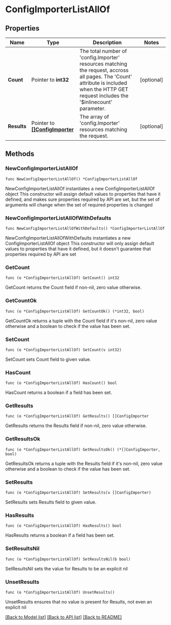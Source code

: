 # ConfigImporterListAllOf

## Properties

Name | Type | Description | Notes
------------ | ------------- | ------------- | -------------
**Count** | Pointer to **int32** | The total number of &#39;config.Importer&#39; resources matching the request, accross all pages. The &#39;Count&#39; attribute is included when the HTTP GET request includes the &#39;$inlinecount&#39; parameter. | [optional] 
**Results** | Pointer to [**[]ConfigImporter**](ConfigImporter.md) | The array of &#39;config.Importer&#39; resources matching the request. | [optional] 

## Methods

### NewConfigImporterListAllOf

`func NewConfigImporterListAllOf() *ConfigImporterListAllOf`

NewConfigImporterListAllOf instantiates a new ConfigImporterListAllOf object
This constructor will assign default values to properties that have it defined,
and makes sure properties required by API are set, but the set of arguments
will change when the set of required properties is changed

### NewConfigImporterListAllOfWithDefaults

`func NewConfigImporterListAllOfWithDefaults() *ConfigImporterListAllOf`

NewConfigImporterListAllOfWithDefaults instantiates a new ConfigImporterListAllOf object
This constructor will only assign default values to properties that have it defined,
but it doesn't guarantee that properties required by API are set

### GetCount

`func (o *ConfigImporterListAllOf) GetCount() int32`

GetCount returns the Count field if non-nil, zero value otherwise.

### GetCountOk

`func (o *ConfigImporterListAllOf) GetCountOk() (*int32, bool)`

GetCountOk returns a tuple with the Count field if it's non-nil, zero value otherwise
and a boolean to check if the value has been set.

### SetCount

`func (o *ConfigImporterListAllOf) SetCount(v int32)`

SetCount sets Count field to given value.

### HasCount

`func (o *ConfigImporterListAllOf) HasCount() bool`

HasCount returns a boolean if a field has been set.

### GetResults

`func (o *ConfigImporterListAllOf) GetResults() []ConfigImporter`

GetResults returns the Results field if non-nil, zero value otherwise.

### GetResultsOk

`func (o *ConfigImporterListAllOf) GetResultsOk() (*[]ConfigImporter, bool)`

GetResultsOk returns a tuple with the Results field if it's non-nil, zero value otherwise
and a boolean to check if the value has been set.

### SetResults

`func (o *ConfigImporterListAllOf) SetResults(v []ConfigImporter)`

SetResults sets Results field to given value.

### HasResults

`func (o *ConfigImporterListAllOf) HasResults() bool`

HasResults returns a boolean if a field has been set.

### SetResultsNil

`func (o *ConfigImporterListAllOf) SetResultsNil(b bool)`

 SetResultsNil sets the value for Results to be an explicit nil

### UnsetResults
`func (o *ConfigImporterListAllOf) UnsetResults()`

UnsetResults ensures that no value is present for Results, not even an explicit nil

[[Back to Model list]](../README.md#documentation-for-models) [[Back to API list]](../README.md#documentation-for-api-endpoints) [[Back to README]](../README.md)


